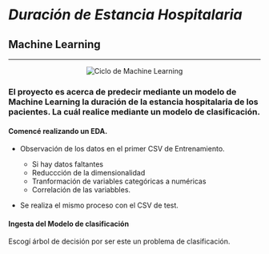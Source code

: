 # ***Duración de Estancia Hospitalaria***



## Machine Learning

___


<center> 


![Ciclo de Machine Learning](https://cdn.discuss.boardinfinity.com/original/2X/e/ebe768a347e00aeb1c9260a1d6635e5fd1364077.png) 

</center/> 

### El proyecto es acerca de predecir mediante un modelo de Machine Learning la duración de la estancia hospitalaria de los pacientes. La cuál realice mediante un modelo de clasificación.

#### Comencé realizando un EDA. 
 - Observación de los datos en el primer CSV de Entrenamiento.
   - Si hay datos faltantes
   - Reduccción de la dimensionalidad
   - Tranformación de variables categóricas a numéricas
   - Correlación de las variabbles.

 - Se realiza el mismo proceso con el CSV de test.

 #### Ingesta del Modelo de clasificación
 Escogí árbol de decisión por ser este un problema de clasificación.

